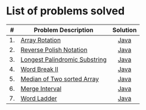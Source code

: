 # List of problems solved

| # | Problem Description | Solution |
|:---:| ----- | :--------: |
|1. | [Array Rotation](https://leetcode.com/problems/rotate-array/) | [Java](https://github.com/jindalarpit/problem-solving/blob/main/src/com/problems/java/ArrayRotation.java) |
|2. | [Reverse Polish Notation](https://leetcode.com/problems/evaluate-reverse-polish-notation) | [Java](https://github.com/jindalarpit/problem-solving/blob/main/src/com/problems/java/ReversePolishNotation.java)|
|3. | [Longest Palindromic Substring](https://leetcode.com/problems/longest-palindromic-substring) | [Java](https://github.com/jindalarpit/problem-solving/blob/main/src/com/problems/java/LongestPalindromicSubstring.java)|
|4. | [Word Break II](https://leetcode.com/problems/word-break-ii/)|[Java](https://github.com/jindalarpit/problem-solving/blob/main/src/com/problems/java/WordBreakII.java)|
|5. | [Median of Two sorted Array](https://leetcode.com/problems/median-of-two-sorted-arrays/)|[Java](https://github.com/jindalarpit/problem-solving/blob/main/src/com/problems/java/MedianOfTwoSortedArray.java)|
|6. | [Merge Interval](https://leetcode.com/problems/merge-intervals/) | [Java](https://github.com/jindalarpit/problem-solving/blob/main/src/com/problems/java/MergeInterval.java) |
|7. | [Word Ladder](https://leetcode.com/problems/word-ladder/) | [Java](https://github.com/jindalarpit/problem-solving/blob/main/src/com/problems/java/WordLadder.java) |